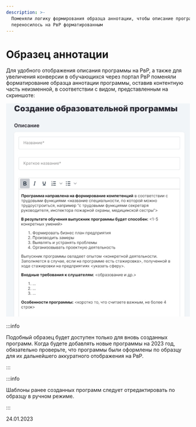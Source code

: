 ```yaml
---
description: >-
  Поменяли логику формирования образца аннотации, чтобы описание программы
  переносилось на РвР форматированным
---
```


# Образец аннотации

Для удобного отображения описания программы на РвР, а также для увеличения конверсии в обучающихся через портал РвР поменяли форматирование образца аннотации программы, оставив контентную часть неизменной, в соответствии с видом, представленным на скриншоте:

![](<../../.gitbook/assets/image (2) (2).png>)

:::info

Подобный образец будет доступен только для вновь созданных программ. Когда будете добавлять новые программы на 2023 год, обязательно проверьте, что программы были оформлены по образцу для их дальнейшего аккуратного отображения на РвР.

:::

:::info

Шаблоны ранее созданных программ следует отредактировать по образцу в ручном режиме.

:::

24.01.2023
